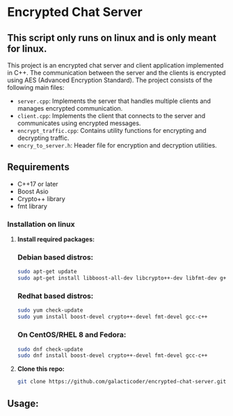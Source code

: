 # Encrypted Chat Server
## **This script only runs on linux and is only meant for linux.**


This project is an encrypted chat server and client application implemented in C++. The communication between the server and the clients is encrypted using AES (Advanced Encryption Standard). The project consists of the following main files:

- `server.cpp`: Implements the server that handles multiple clients and manages encrypted communication.
- `client.cpp`: Implements the client that connects to the server and communicates using encrypted messages.
- `encrypt_traffic.cpp`: Contains utility functions for encrypting and decrypting traffic.
- `encry_to_server.h`: Header file for encryption and decryption utilities.

## Requirements

- C++17 or later
- Boost Asio
- Crypto++ library
- fmt library

### Installation on linux

1. **Install required packages:**
   ### **Debian based distros:**
   ```bash
   sudo apt-get update
   sudo apt-get install libboost-all-dev libcrypto++-dev libfmt-dev g++
   ```
   ### **Redhat based distros:**
   ```bash
   sudo yum check-update
   sudo yum install boost-devel crypto++-devel fmt-devel gcc-c++
   ```
      ### **On CentOS/RHEL 8 and Fedora:**
      ```bash
      sudo dnf check-update
      sudo dnf install boost-devel crypto++-devel fmt-devel gcc-c++
      ```

3. **Clone this repo:**
   ```bash
   git clone https://github.com/galacticoder/encrypted-chat-server.git
   ```

## Usage:
